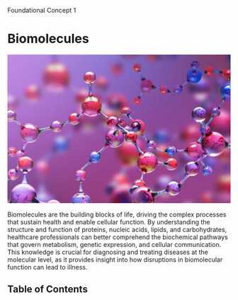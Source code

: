 Foundational Concept 1
# Biomolecules
![Cover image](assets/cover_biomolecules.jpg)

Biomolecules are the building blocks of life, driving the complex processes that sustain health and enable cellular function. By understanding the structure and function of proteins, nucleic acids, lipids, and carbohydrates, healthcare professionals can better comprehend the biochemical pathways that govern metabolism, genetic expression, and cellular communication. This knowledge is crucial for diagnosing and treating diseases at the molecular level, as it provides insight into how disruptions in biomolecular function can lead to illness.

## Table of Contents
### 